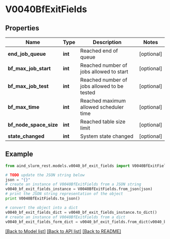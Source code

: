 # V0040BfExitFields


## Properties

Name | Type | Description | Notes
------------ | ------------- | ------------- | -------------
**end_job_queue** | **int** | Reached end of queue | [optional] 
**bf_max_job_start** | **int** | Reached number of jobs allowed to start | [optional] 
**bf_max_job_test** | **int** | Reached number of jobs allowed to be tested | [optional] 
**bf_max_time** | **int** | Reached maximum allowed scheduler time | [optional] 
**bf_node_space_size** | **int** | Reached table size limit | [optional] 
**state_changed** | **int** | System state changed | [optional] 

## Example

```python
from aind_slurm_rest.models.v0040_bf_exit_fields import V0040BfExitFields

# TODO update the JSON string below
json = "{}"
# create an instance of V0040BfExitFields from a JSON string
v0040_bf_exit_fields_instance = V0040BfExitFields.from_json(json)
# print the JSON string representation of the object
print V0040BfExitFields.to_json()

# convert the object into a dict
v0040_bf_exit_fields_dict = v0040_bf_exit_fields_instance.to_dict()
# create an instance of V0040BfExitFields from a dict
v0040_bf_exit_fields_form_dict = v0040_bf_exit_fields.from_dict(v0040_bf_exit_fields_dict)
```
[[Back to Model list]](../README.md#documentation-for-models) [[Back to API list]](../README.md#documentation-for-api-endpoints) [[Back to README]](../README.md)


